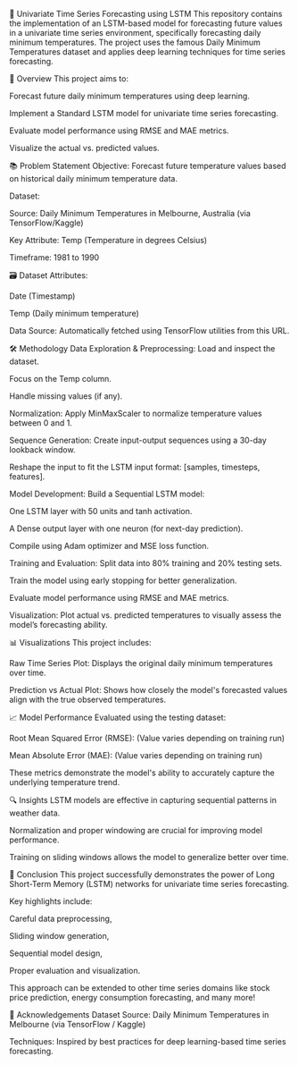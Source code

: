 🚀 Univariate Time Series Forecasting using LSTM
This repository contains the implementation of an LSTM-based model for forecasting future values in a univariate time series environment, specifically forecasting daily minimum temperatures. The project uses the famous Daily Minimum Temperatures dataset and applies deep learning techniques for time series forecasting.

📖 Overview
This project aims to:

Forecast future daily minimum temperatures using deep learning.

Implement a Standard LSTM model for univariate time series forecasting.

Evaluate model performance using RMSE and MAE metrics.

Visualize the actual vs. predicted values.

📚 Problem Statement
Objective:
Forecast future temperature values based on historical daily minimum temperature data.

Dataset:

Source: Daily Minimum Temperatures in Melbourne, Australia (via TensorFlow/Kaggle)

Key Attribute: Temp (Temperature in degrees Celsius)

Timeframe: 1981 to 1990

🗃️ Dataset
Attributes:

Date (Timestamp)

Temp (Daily minimum temperature)

Data Source:
Automatically fetched using TensorFlow utilities from this URL.

🛠️ Methodology
Data Exploration & Preprocessing:
Load and inspect the dataset.

Focus on the Temp column.

Handle missing values (if any).

Normalization:
Apply MinMaxScaler to normalize temperature values between 0 and 1.

Sequence Generation:
Create input-output sequences using a 30-day lookback window.

Reshape the input to fit the LSTM input format: [samples, timesteps, features].

Model Development:
Build a Sequential LSTM model:

One LSTM layer with 50 units and tanh activation.

A Dense output layer with one neuron (for next-day prediction).

Compile using Adam optimizer and MSE loss function.

Training and Evaluation:
Split data into 80% training and 20% testing sets.

Train the model using early stopping for better generalization.

Evaluate model performance using RMSE and MAE metrics.

Visualization:
Plot actual vs. predicted temperatures to visually assess the model’s forecasting ability.

📊 Visualizations
This project includes:

Raw Time Series Plot:
Displays the original daily minimum temperatures over time.

Prediction vs Actual Plot:
Shows how closely the model's forecasted values align with the true observed temperatures.

📈 Model Performance
Evaluated using the testing dataset:

Root Mean Squared Error (RMSE): (Value varies depending on training run)

Mean Absolute Error (MAE): (Value varies depending on training run)

These metrics demonstrate the model's ability to accurately capture the underlying temperature trend.

🔍 Insights
LSTM models are effective in capturing sequential patterns in weather data.

Normalization and proper windowing are crucial for improving model performance.

Training on sliding windows allows the model to generalize better over time.

🎯 Conclusion
This project successfully demonstrates the power of Long Short-Term Memory (LSTM) networks for univariate time series forecasting.

Key highlights include:

Careful data preprocessing,

Sliding window generation,

Sequential model design,

Proper evaluation and visualization.

This approach can be extended to other time series domains like stock price prediction, energy consumption forecasting, and many more!

🙏 Acknowledgements
Dataset Source: Daily Minimum Temperatures in Melbourne (via TensorFlow / Kaggle)

Techniques: Inspired by best practices for deep learning-based time series forecasting.
